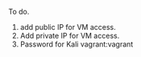 To do.
1. add public IP for VM access.
2. Add private IP for VM access.
3. Password for Kali vagrant:vagrant